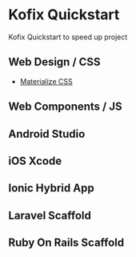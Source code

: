 # Kofix Quickstart
Kofix Quickstart to speed up project

## Web Design / CSS
- [Materialize CSS](http://materializecss.com/)

## Web Components / JS

## Android Studio

## iOS Xcode

## Ionic Hybrid App

## Laravel Scaffold

## Ruby On Rails Scaffold
